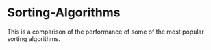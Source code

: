 # Sorting-Algorithms
This is a comparison of the performance of some of the most popular sorting algorithms.
